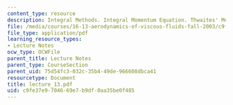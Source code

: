 ```yaml
---
content_type: resource
description: Integral Methods. Integral Momentum Equation. Thwaites' Method
file: /media/courses/16-13-aerodynamics-of-viscous-fluids-fall-2003/c9fe37e9704669e7b9df0aa35be0f485_lecture_13.pdf
file_type: application/pdf
learning_resource_types:
- Lecture Notes
ocw_type: OCWFile
parent_title: Lecture Notes
parent_type: CourseSection
parent_uid: 75d54fc3-032c-35b4-49de-966608dbca41
resourcetype: Document
title: lecture_13.pdf
uid: c9fe37e9-7046-69e7-b9df-0aa35be0f485
---
```

